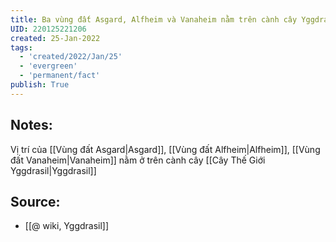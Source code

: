 ```yaml
---
title: Ba vùng đất Asgard, Alfheim và Vanaheim nằm trên cành cây Yggdrasil
UID: 220125221206
created: 25-Jan-2022
tags:
  - 'created/2022/Jan/25'
  - 'evergreen'
  - 'permanent/fact'
publish: True
---
```

## Notes:
Vị trí của [[Vùng đất Asgard|Asgard]], [[Vùng đất Alfheim|Alfheim]], [[Vùng đất Vanaheim|Vanaheim]] nằm ở trên cành cây [[Cây Thế Giới Yggdrasil|Yggdrasil]]

## Source:
- [[@ wiki, Yggdrasil]]


